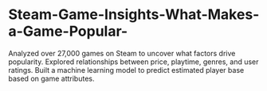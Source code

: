 # Steam-Game-Insights-What-Makes-a-Game-Popular-
Analyzed over 27,000 games on Steam to uncover what factors drive popularity. Explored relationships between price, playtime, genres, and user ratings. Built a machine learning model to predict estimated player base based on game attributes.
